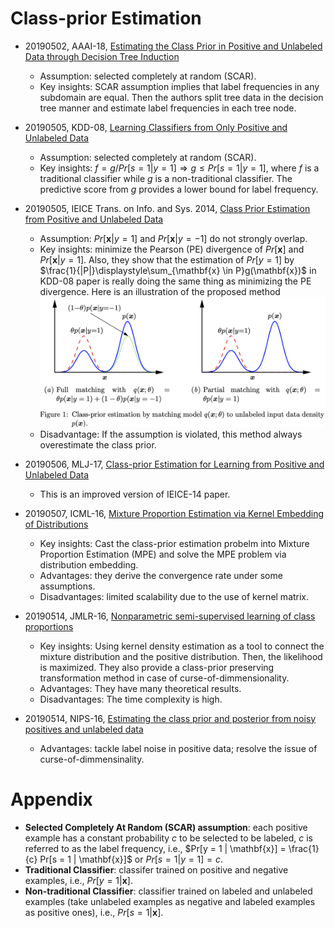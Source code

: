 


# Class-prior Estimation

+ 20190502, AAAI-18, [Estimating the Class Prior in Positive and Unlabeled Data through Decision Tree Induction](https://www.aaai.org/ocs/index.php/AAAI/AAAI18/paper/download/16776/16539)
    + Assumption: selected completely at random (SCAR).
    + Key insights: SCAR assumption implies that label frequencies in any subdomain are equal. Then the authors split tree data in the decision tree manner and estimate label frequencies in each tree node.


+ 20190505, KDD-08, [Learning Classifiers from Only Positive and Unlabeled Data](http://cseweb.ucsd.edu/~elkan/posonly.pdf)
    + Assumption: selected completely at random (SCAR).
    + Key insights: $f = g / Pr[s = 1 | y = 1] \Rightarrow g \leq Pr[s = 1 | y = 1]$, where $f$ is a traditional classifier while $g$ is a non-traditional classifier. The predictive score from $g$ provides a lower bound for label frequency.

+ 20190505, IEICE Trans. on Info. and Sys. 2014, [Class Prior Estimation from Positive and Unlabeled Data](http://www.ms.k.u-tokyo.ac.jp/2014/ClassPrior2.pdf)
  + Assumption: $Pr[\mathbf{x} | y = 1]$ and $Pr[\mathbf{x} | y = -1]$ do not strongly overlap.
  + Key insights: minimize the Pearson (PE) divergence of $Pr[\mathbf{x}]$ and $Pr[\mathbf{x} | y = 1]$. Also, they show that the estimation of $Pr[y = 1]$ by $\frac{1}{|P|}\displaystyle\sum_{\mathbf{x} \in P}g(\mathbf{x})$ in KDD-08 paper is really doing the same thing as minimizing the PE divergence.
  Here is an illustration of the proposed method ![Illustration](./imgs/acml-15-density-estimation.png)
  + Disadvantage: If the assumption is violated, this method always overestimate the class prior.

+ 20190506, MLJ-17, [Class-prior Estimation for Learning from Positive and Unlabeled Data](https://link.springer.com/content/pdf/10.1007%2Fs10994-016-5604-6.pdf)
  + This is an improved version of IEICE-14 paper.

+ 20190507, ICML-16, [Mixture Proportion Estimation via Kernel Embedding of Distributions](https://arxiv.org/pdf/1603.02501.pdf)
  + Key insights: Cast the class-prior estimation probelm into Mixture Proportion Estimation (MPE) and solve the MPE problem via distribution embedding.
  + Advantages: they derive the convergence rate under some assumptions.
  + Disadvantages: limited scalability due to the use of kernel matrix.

+ 20190514, JMLR-16, [Nonparametric semi-supervised learning of class proportions](https://arxiv.org/pdf/1601.01944.pdf)
  + Key insights: Using kernel density estimation as a tool to connect the mixture distribution and the positive distribution. Then, the likelihood is maximized. They also provide a class-prior preserving transformation method in case of curse-of-dimmensionality.
  + Advantages: They have many theoretical results.
  + Disadvantages: The time complexity is high.

+ 20190514, NIPS-16, [Estimating the class prior and posterior from noisy positives and unlabeled data](https://papers.nips.cc/paper/6168-estimating-the-class-prior-and-posterior-from-noisy-positives-and-unlabeled-data.pdf)
  + Advantages: tackle label noise in positive data; resolve the issue of curse-of-dimmensinality.

# Appendix
+ **Selected Completely At Random (SCAR) assumption**: each positive example has a constant probability $c$ to be selected to be labeled, $c$ is referred to as the label frequency, i.e., $Pr[y = 1 | \mathbf{x}] = \frac{1}{c} Pr[s = 1 | \mathbf{x}]$ or $Pr[s = 1| y = 1] = c$.
+ **Traditional Classifier**: classifer trained on positive and negative examples, i.e., $Pr[y = 1 | \mathbf{x}]$.
+ **Non-traditional Classifier**: classifier trained on labeled and unlabeled examples (take unlabeled examples as negative and labeled examples as positive ones), i.e., $Pr[s = 1 | \mathbf{x}]$.
